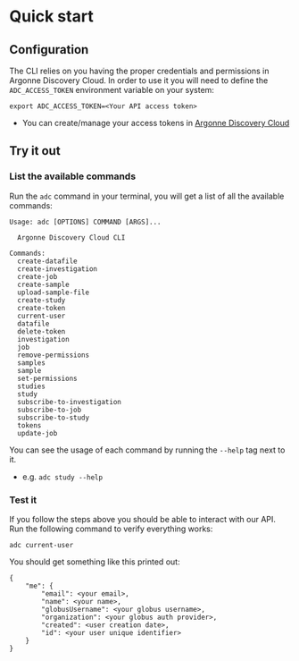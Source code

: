 # Quick start

## Configuration

The CLI relies on you having the proper credentials and permissions in Argonne Discovery Cloud.
In order to use it you will need to define the `ADC_ACCESS_TOKEN` environment variable on your system:
```
export ADC_ACCESS_TOKEN=<Your API access token>
```
*  You can create/manage your access tokens in [Argonne Discovery Cloud](https://stage.discoverycloud.anl.gov/)

## Try it out

### List the available commands

Run the `adc` command in your terminal, you will get a list of all the available commands:
```
Usage: adc [OPTIONS] COMMAND [ARGS]...

  Argonne Discovery Cloud CLI

Commands:
  create-datafile
  create-investigation
  create-job
  create-sample
  upload-sample-file
  create-study
  create-token
  current-user
  datafile
  delete-token
  investigation
  job
  remove-permissions
  samples
  sample
  set-permissions
  studies
  study
  subscribe-to-investigation
  subscribe-to-job
  subscribe-to-study
  tokens
  update-job
```

You can see the usage of each command by running the `--help` tag next to it.
* e.g. `adc study --help`

### Test it

If you follow the steps above you should be able to interact with our API.
Run the following command to verify everything works:
```
adc current-user
```

You should get something like this printed out:
```
{
    "me": {
        "email": <your email>,
        "name": <your name>,
        "globusUsername": <your globus username>,
        "organization": <your globus auth provider>,
        "created": <user creation date>,
        "id": <your user unique identifier>
    }
}
```